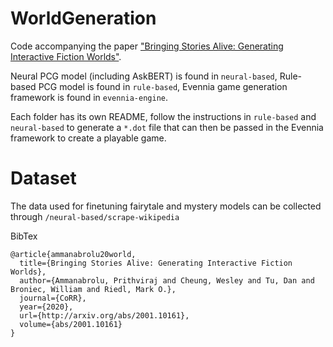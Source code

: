 # WorldGeneration
Code accompanying the paper ["Bringing Stories Alive: Generating Interactive Fiction Worlds"](http://arxiv.org/abs/2001.10161).

Neural PCG model (including AskBERT) is found in ```neural-based```, Rule-based PCG model is found in ```rule-based```, Evennia game generation framework is found in ```evennia-engine```.

Each folder has its own README, follow the instructions in ```rule-based``` and ```neural-based``` to generate a ```*.dot``` file that can then be passed in the Evennia framework to create a playable game.

# Dataset

The data used for finetuning fairytale and mystery models can be collected through ```/neural-based/scrape-wikipedia```

BibTex
```
@article{ammanabrolu20world,
  title={Bringing Stories Alive: Generating Interactive Fiction Worlds},
  author={Ammanabrolu, Prithviraj and Cheung, Wesley and Tu, Dan and Broniec, William and Riedl, Mark O.},
  journal={CoRR},
  year={2020},
  url={http://arxiv.org/abs/2001.10161},
  volume={abs/2001.10161}
}
```
